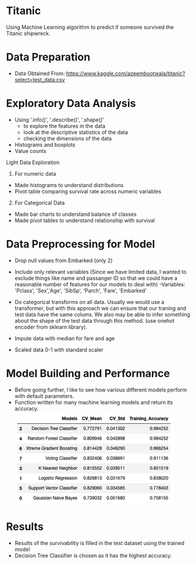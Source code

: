 # Titanic
Using Machine Learning algorithm to predict if someone survived the Titanic shipwreck. 


# Data Preparation

- Data Obtained From: https://www.kaggle.com/azeembootwala/titanic?select=test_data.csv

# Exploratory Data Analysis

- Using '.info()', '.describe()', '.shape()'
  - to explore the features in the data
  - look at the descriptive statistics of the data
  - checking the dimensions of the data
- Histograms and boxplots 
- Value counts 


Light Data Exploration

1) For numeric data
  - Made histograms to understand distributions
  - Pivot table comparing survival rate across numeric variables


2) For Categorical Data
  - Made bar charts to understand balance of classes
  - Made pivot tables to understand relationship with survival

# Data Preprocessing for Model

- Drop null values from Embarked (only 2)

- Include only relevant variables (Since we have limited data, I wanted to exclude things like name and passanger ID so that we could have a reasonable number of features for our models to deal with)
  -Variables: 'Pclass', 'Sex','Age', 'SibSp', 'Parch', 'Fare', 'Embarked'

- Do categorical transforms on all data. Usually we would use a transformer, but with this approach we can ensure that our traning and test data have the same colums. We also may be able to infer something about the shape of the test data through this method. (use onehot encoder from sklearn library).

- Impute data with median for fare and age 

- Scaled data 0-1 with standard scaler

# Model Building and Performance

- Before going further, I like to see how various different models perform with default parameters. 
- Function written for many machine learning models and return its accuracy.
![](https://github.com/roywong96/Titanic/blob/main/Data/TitanicAcc.png)

# Results

- Results of the survivability is filled in the test dataset using the trained model 
- Decision Tree Classifier is chosen as it has the highest accuracy.
